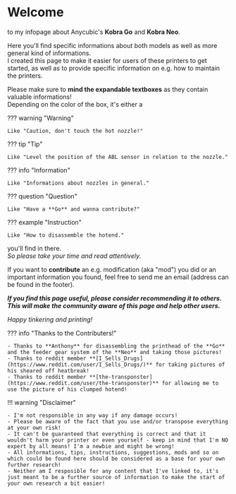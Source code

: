 <link rel=”manifest” href=”docs/manifest.webmanifest”>

# Welcome  
to my infopage about Anycubic's **Kobra Go** and **Kobra Neo**.   
  
Here you'll find specific informations about both models as well as more general kind of informations.  
I created this page to make it easier for users of these printers to get started, as well as to provide specific information on e.g. how to maintain the printers.  
  
Please make sure to **mind the expandable textboxes** as they contain valuable informations!  
Depending on the color of the box, it's either a 

??? warning "Warning"

    Like "Caution, don't touch the hot nozzle!"

??? tip "Tip"  

    Like "Level the position of the ABL sensor in relation to the nozzle."

??? info "Information" 

    Like "Informations about nozzles in general." 

??? question "Question"

    Like "Have a **Go** and wanna contribute?"

??? example "Instruction"

    Like "How to disassemble the hotend."

you'll find in there.  
*So please take your time and read attentively.*  
  
If you want to **contribute** an e.g. modification (aka "mod") you did or an important information you found, feel free to send me an email (address can be found in the footer). 
  
***If you find this page useful, please consider recommending it to others. This will make the community aware of this page and help other users.***    
  
*Happy tinkering and printing!*   
  
??? info "Thanks to the Contributers!"

    - Thanks to **Anthony** for disassembling the printhead of the **Go** and the feeder gear system of the **Neo** and taking those pictures!  
    - Thanks to reddit member **[I_Sells_Drugs](https://www.reddit.com/user/I_Sells_Drugs/)** for taking pictures of his sheared off heatbreak!
    - Thanks to reddit member **[the-transponster](https://www.reddit.com/user/the-transponster)** for allowing me to use the picture of his clumped hotend!  
  
!!! warning "Disclaimer"

    - I'm not responsible in any way if any damage occurs! 
    - Please be aware of the fact that you use and/or transpose everything at your own risk! 
    - It can't be guaranteed that everything is correct and that it wouldn't harm your printer or even yourself - keep in mind that I'm NO expert by all means! I'm a newbie and might be wrong! 
    - All informations, tips, instructions, suggestions, mods and so on which could be found here should be considered as a base for your own further research! 
    - Neither am I resposible for any content that I've linked to, it's just meant to be a further source of information to make the start of your own research a bit easier! 

